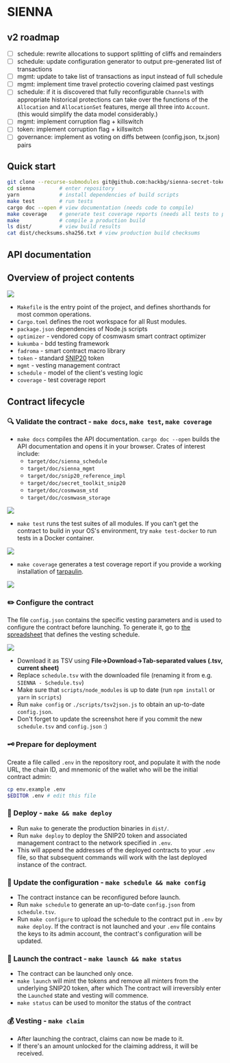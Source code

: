 # SIENNA

## v2 roadmap

* [ ] schedule: rewrite allocations to support splitting of cliffs and remainders
* [ ] schedule: update configuration generator to output pre-generated list of transactions
* [ ] mgmt: update to take list of transactions as input instead of full schedule
* [ ] mgmt: implement time travel protectio covering claimed past vestings
* [ ] schedule: if it is discovered that fully reconfigurable `Channel`s with
      appropriate historical protections can take over the functions of the
      `Allocation` and `AllocationSet` features, merge all three into `Account`.
      (this would simplify the data model considerably.)
* [ ] mgmt: implement corruption flag + killswitch
* [ ] token: implement corruption flag + killswitch
* [ ] governance: implement as voting on diffs between (config.json, tx.json) pairs

## Quick start

```sh
git clone --recurse-submodules git@github.com:hackbg/sienna-secret-token.git sienna 
cd sienna        # enter repository
yarn             # install dependencies of build scripts
make test        # run tests
cargo doc --open # view documentation (needs code to compile)
make coverage    # generate test coverage reports (needs all tests to pass)
make             # compile a production build
ls dist/         # view build results
cat dist/checksums.sha256.txt # view production build checksums
```

## API documentation

## Overview of project contents 

![](./docs/project_contents.png)

* `Makefile` is the entry point of the project,
  and defines shorthands for most common operations.
* `Cargo.toml` defines the root workspace for all Rust modules.
* `package.json` dependencies of Node.js scripts
* `optimizer` - vendored copy of cosmwasm smart contract optimizer
* `kukumba` - bdd testing framework
* `fadroma` - smart contract macro library
* `token` - standard [SNIP20](https://github.com/SecretFoundation/SNIPs/blob/master/SNIP-20.md) token
* `mgmt` - vesting management contract
* `schedule` - model of the client's vesting logic
* `coverage`  - test coverage report

## Contract lifecycle

### 🔍 Validate the contract - `make docs`, `make test`, `make coverage`

* `make docs` compiles the API documentation.
  `cargo doc --open` builds the API documentation and opens it in your browser.
  Crates of interest include:
  * `target/doc/sienna_schedule`
  * `target/doc/sienna_mgmt`
  * `target/doc/snip20_reference_impl`
  * `target/doc/secret_toolkit_snip20`
  * `target/doc/cosmwasm_std`
  * `target/doc/cosmwasm_storage`

![](./docs/cargo_docs_exist.png)

* `make test` runs the test suites of all modules.
  If you can't get the contract to build in your OS's environment,
  try `make test-docker` to run tests in a Docker container.

![](./docs/tests.png)

* `make coverage` generates a test coverage report
  if you provide a working installation of [tarpaulin](https://crates.io/crates/cargo-tarpaulin).

![](./docs/coverage.jpeg)

### ✏️ Configure the contract

The file `config.json` contains the specific vesting parameters
and is used to configure the contract before launching.
To generate it, go to [the spreadsheet](https://docs.google.com/spreadsheets/d/1sgj-nTE_b25F8O740Av7XYByOzkD0qNx1Jk63G2qRwY/)
that defines the vesting schedule.

![](./docs/schedule_and_data_model.png)

* Download it as TSV using **File->Download->Tab-separated values (.tsv, current sheet)**
* Replace `schedule.tsv` with the downloaded file (renaming it from e.g. `SIENNA - Schedule.tsv`)
* Make sure that `scripts/node_modules` is up to date (run `npm install` or `yarn` in `scripts`)
* Run `make config` or `./scripts/tsv2json.js` to obtain an up-to-date `config.json`.
* Don't forget to update the screenshot here if you commit the new `schedule.tsv` and `config.json` :)

### 🗝️ Prepare for deployment

Create a file called `.env` in the repository root, and populate it with
the node URL, the chain ID, and mnemonic of the wallet who will be the
initial contract admin:

```sh
cp env.example .env
$EDITOR .env # edit this file
```

### 🚚 Deploy - `make && make deploy`

* Run `make` to generate the production binaries in `dist/`.
* Run `make deploy` to deploy the SNIP20 token and associated management contract
  to the network specified in `.env`.
* This will append the addresses of the deployed contracts to your `.env` file,
  so that subsequent commands will work with the last deployed instance of the contract.

### 🔧 Update the configuration - `make schedule && make config`

* The contract instance can be reconfigured before launch.
* Run `make schedule` to generate an up-to-date `config.json` from `schedule.tsv`.
* Run `make configure` to upload the schedule to the contract put in `.env` by `make deploy`.
  If the contract is not launched and your `.env` file contains the keys to its admin account,
  the contract's configuration will be updated.

### 🚀 Launch the contract - `make launch && make status`

* The contract can be launched only once.
* `make launch` will mint the tokens and remove all minters from the underlying SNIP20 token,
  after which The contract will irreversibly enter the `Launched` state and vesting will commence.
* `make status` can be used to monitor the status of the contract

### 💰 Vesting - `make claim`

* After launching the contract, claims can now be made to it.
* If there's an amount unlocked for the claiming address, it will be received.
